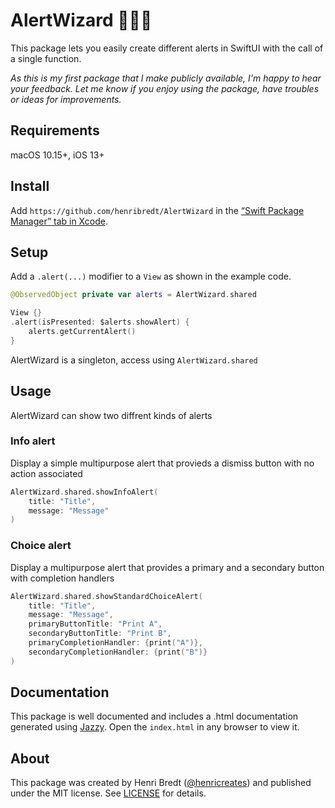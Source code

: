 # AlertWizard 🧙🏻‍♂️

This package lets you easily create different alerts in SwiftUI with the call of a single function.

_As this is my first package that I make publicly available, I'm happy to hear your feedback. Let me know if you enjoy using the package, have troubles or ideas for improvements._

## Requirements

macOS 10.15+, iOS 13+

## Install

Add `https://github.com/henribredt/AlertWizard` in the [“Swift Package Manager” tab in Xcode](https://developer.apple.com/documentation/xcode/adding_package_dependencies_to_your_app).

## Setup
Add a `.alert(...)` modifier to a `View` as shown in the example code.
```swift
@ObservedObject private var alerts = AlertWizard.shared

View {}
.alert(isPresented: $alerts.showAlert) {
    alerts.getCurrentAlert()
}
```
AlertWizard is a singleton, access using `AlertWizard.shared`
## Usage
AlertWizard can show two diffrent kinds of alerts

### Info alert
Display a simple multipurpose alert that provieds a dismiss button with no action associated
```swift
AlertWizard.shared.showInfoAlert(
    title: "Title",
    message: "Message"
)
```

### Choice alert
Display a multipurpose alert that provides a primary and a secondary button with completion handlers
```swift
AlertWizard.shared.showStandardChoiceAlert(
    title: "Title",
    message: "Message",
    primaryButtonTitle: "Print A",
    secondaryButtonTitle: "Print B",
    primaryCompletionHandler: {print("A")},
    secondaryCompletionHandler: {print("B")}
)
```
## Documentation
This package is well documented and includes a .html documentation generated using [Jazzy](https://github.com/realm/jazzy). Open the `index.html` in any browser to view it.

## About
This package was created by Henri Bredt ([@henricreates](https://twitter.com/henricreates)) and published under the MIT license. See [LICENSE](LICENSE) for details.
